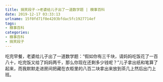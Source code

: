 ```yaml
---
title: 搞笑段子->老婆给儿子出了一道数学题 | 糗事百科
date: 2019-12-17 03:33:13
urlname: 15f0fd71f0e4203bfdac5fc1927714ef
tags: 
- 糗事百科
categories:
- 糗事百科
- 搞笑段子
---
```

吃完早餐，老婆给儿子出了一道数学题：“假如你有三千块，请妈妈吃饭花了一百八十，吃完饭又给了妈妈两千，那么你现在还剩多少钱呢？”儿子拿出纸和笔算了起来，而我默默走进房间把藏在衣柜里的八百二块拿出来放到茶几上然后出门上班。


